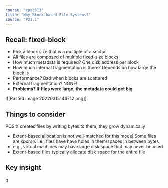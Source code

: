 ```yaml
---
course: "cpsc313"
title: "Why Block-based File Systems?"
source: "P21.1"
---
```


## Recall: fixed-block
- Pick a block size that is a multiple of a sector
- All files are composed of multiple fixed-size blocks
- How much metadata is required? One disk address per block
- How much internal fragmentation is there? Depends on how large the block is
- Performance? Bad when blocks are scattered
- External fragmentation? NONE!
- **Problems? If files were large, the metadata could get big**

![[Pasted image 20220315144712.png]]

## Things to consider
POSIX creates files by writing bytes to them; they grow dynamically
- Extent-based allocation is not well-matched for this model
Some files are *sparse*. i.e., files have have holes in them/spaces in between bytes
- e.g., virtual machines may have large disk space that may never be used
- Extent-based files typically allocate disk space for the entire file

## Key insight
q
